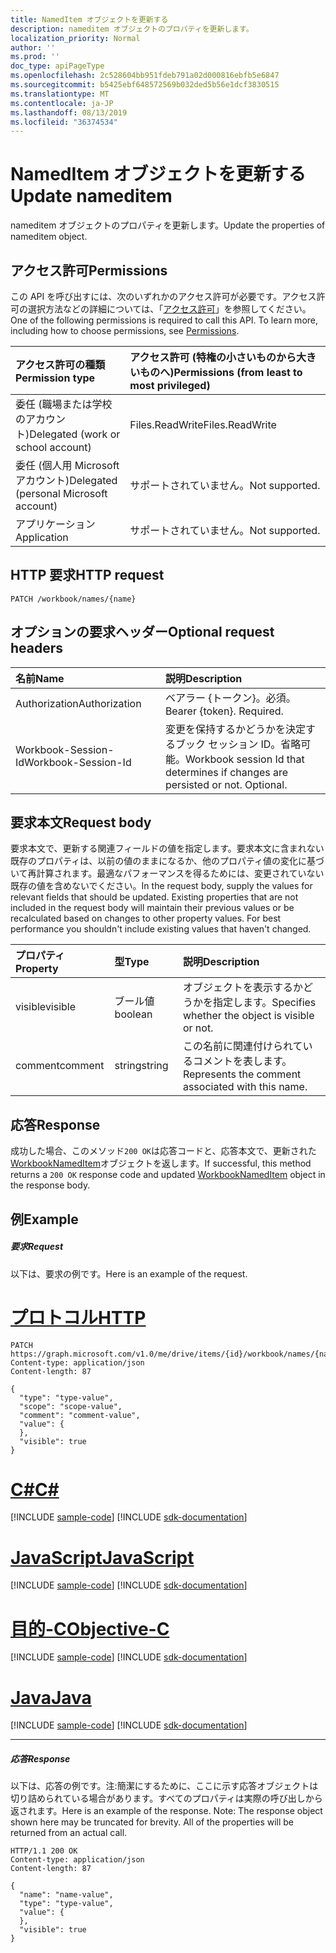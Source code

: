 ```yaml
---
title: NamedItem オブジェクトを更新する
description: nameditem オブジェクトのプロパティを更新します。
localization_priority: Normal
author: ''
ms.prod: ''
doc_type: apiPageType
ms.openlocfilehash: 2c528604bb951fdeb791a02d000816ebfb5e6847
ms.sourcegitcommit: b5425ebf648572569b032ded5b56e1dcf3830515
ms.translationtype: MT
ms.contentlocale: ja-JP
ms.lasthandoff: 08/13/2019
ms.locfileid: "36374534"
---
```

# <a name="update-nameditem"></a><span data-ttu-id="593ee-103">NamedItem オブジェクトを更新する</span><span class="sxs-lookup"><span data-stu-id="593ee-103">Update nameditem</span></span>

<span data-ttu-id="593ee-104">nameditem オブジェクトのプロパティを更新します。</span><span class="sxs-lookup"><span data-stu-id="593ee-104">Update the properties of nameditem object.</span></span>
## <a name="permissions"></a><span data-ttu-id="593ee-105">アクセス許可</span><span class="sxs-lookup"><span data-stu-id="593ee-105">Permissions</span></span>
<span data-ttu-id="593ee-p101">この API を呼び出すには、次のいずれかのアクセス許可が必要です。アクセス許可の選択方法などの詳細については、「[アクセス許可](/graph/permissions-reference)」を参照してください。</span><span class="sxs-lookup"><span data-stu-id="593ee-p101">One of the following permissions is required to call this API. To learn more, including how to choose permissions, see [Permissions](/graph/permissions-reference).</span></span>

|<span data-ttu-id="593ee-108">アクセス許可の種類</span><span class="sxs-lookup"><span data-stu-id="593ee-108">Permission type</span></span>      | <span data-ttu-id="593ee-109">アクセス許可 (特権の小さいものから大きいものへ)</span><span class="sxs-lookup"><span data-stu-id="593ee-109">Permissions (from least to most privileged)</span></span>              |
|:--------------------|:---------------------------------------------------------|
|<span data-ttu-id="593ee-110">委任 (職場または学校のアカウント)</span><span class="sxs-lookup"><span data-stu-id="593ee-110">Delegated (work or school account)</span></span> | <span data-ttu-id="593ee-111">Files.ReadWrite</span><span class="sxs-lookup"><span data-stu-id="593ee-111">Files.ReadWrite</span></span>    |
|<span data-ttu-id="593ee-112">委任 (個人用 Microsoft アカウント)</span><span class="sxs-lookup"><span data-stu-id="593ee-112">Delegated (personal Microsoft account)</span></span> | <span data-ttu-id="593ee-113">サポートされていません。</span><span class="sxs-lookup"><span data-stu-id="593ee-113">Not supported.</span></span>    |
|<span data-ttu-id="593ee-114">アプリケーション</span><span class="sxs-lookup"><span data-stu-id="593ee-114">Application</span></span> | <span data-ttu-id="593ee-115">サポートされていません。</span><span class="sxs-lookup"><span data-stu-id="593ee-115">Not supported.</span></span> |

## <a name="http-request"></a><span data-ttu-id="593ee-116">HTTP 要求</span><span class="sxs-lookup"><span data-stu-id="593ee-116">HTTP request</span></span>
<!-- { "blockType": "ignored" } -->
```http
PATCH /workbook/names/{name}
```
## <a name="optional-request-headers"></a><span data-ttu-id="593ee-117">オプションの要求ヘッダー</span><span class="sxs-lookup"><span data-stu-id="593ee-117">Optional request headers</span></span>
| <span data-ttu-id="593ee-118">名前</span><span class="sxs-lookup"><span data-stu-id="593ee-118">Name</span></span>       | <span data-ttu-id="593ee-119">説明</span><span class="sxs-lookup"><span data-stu-id="593ee-119">Description</span></span>|
|:-----------|:-----------|
| <span data-ttu-id="593ee-120">Authorization</span><span class="sxs-lookup"><span data-stu-id="593ee-120">Authorization</span></span>  | <span data-ttu-id="593ee-p102">ベアラー {トークン}。必須。</span><span class="sxs-lookup"><span data-stu-id="593ee-p102">Bearer {token}. Required.</span></span> |
| <span data-ttu-id="593ee-123">Workbook-Session-Id</span><span class="sxs-lookup"><span data-stu-id="593ee-123">Workbook-Session-Id</span></span>  | <span data-ttu-id="593ee-p103">変更を保持するかどうかを決定するブック セッション ID。省略可能。</span><span class="sxs-lookup"><span data-stu-id="593ee-p103">Workbook session Id that determines if changes are persisted or not. Optional.</span></span>|

## <a name="request-body"></a><span data-ttu-id="593ee-126">要求本文</span><span class="sxs-lookup"><span data-stu-id="593ee-126">Request body</span></span>
<span data-ttu-id="593ee-p104">要求本文で、更新する関連フィールドの値を指定します。要求本文に含まれない既存のプロパティは、以前の値のままになるか、他のプロパティ値の変化に基づいて再計算されます。最適なパフォーマンスを得るためには、変更されていない既存の値を含めないでください。</span><span class="sxs-lookup"><span data-stu-id="593ee-p104">In the request body, supply the values for relevant fields that should be updated. Existing properties that are not included in the request body will maintain their previous values or be recalculated based on changes to other property values. For best performance you shouldn't include existing values that haven't changed.</span></span>

| <span data-ttu-id="593ee-130">プロパティ</span><span class="sxs-lookup"><span data-stu-id="593ee-130">Property</span></span>     | <span data-ttu-id="593ee-131">型</span><span class="sxs-lookup"><span data-stu-id="593ee-131">Type</span></span>   |<span data-ttu-id="593ee-132">説明</span><span class="sxs-lookup"><span data-stu-id="593ee-132">Description</span></span>|
|:---------------|:--------|:----------|
|<span data-ttu-id="593ee-133">visible</span><span class="sxs-lookup"><span data-stu-id="593ee-133">visible</span></span>|<span data-ttu-id="593ee-134">ブール値</span><span class="sxs-lookup"><span data-stu-id="593ee-134">boolean</span></span>|<span data-ttu-id="593ee-135">オブジェクトを表示するかどうかを指定します。</span><span class="sxs-lookup"><span data-stu-id="593ee-135">Specifies whether the object is visible or not.</span></span>|
|<span data-ttu-id="593ee-136">comment</span><span class="sxs-lookup"><span data-stu-id="593ee-136">comment</span></span>|   <span data-ttu-id="593ee-137">string</span><span class="sxs-lookup"><span data-stu-id="593ee-137">string</span></span>  |<span data-ttu-id="593ee-138">この名前に関連付けられているコメントを表します。</span><span class="sxs-lookup"><span data-stu-id="593ee-138">Represents the comment associated with this name.</span></span>|

## <a name="response"></a><span data-ttu-id="593ee-139">応答</span><span class="sxs-lookup"><span data-stu-id="593ee-139">Response</span></span>

<span data-ttu-id="593ee-140">成功した場合、このメソッド`200 OK`は応答コードと、応答本文で、更新された[WorkbookNamedItem](../resources/nameditem.md)オブジェクトを返します。</span><span class="sxs-lookup"><span data-stu-id="593ee-140">If successful, this method returns a `200 OK` response code and updated [WorkbookNamedItem](../resources/nameditem.md) object in the response body.</span></span>
## <a name="example"></a><span data-ttu-id="593ee-141">例</span><span class="sxs-lookup"><span data-stu-id="593ee-141">Example</span></span>
##### <a name="request"></a><span data-ttu-id="593ee-142">要求</span><span class="sxs-lookup"><span data-stu-id="593ee-142">Request</span></span>
<span data-ttu-id="593ee-143">以下は、要求の例です。</span><span class="sxs-lookup"><span data-stu-id="593ee-143">Here is an example of the request.</span></span>

# <a name="httptabhttp"></a>[<span data-ttu-id="593ee-144">プロトコル</span><span class="sxs-lookup"><span data-stu-id="593ee-144">HTTP</span></span>](#tab/http)
<!-- {
  "blockType": "request",
  "name": "update_nameditem"
}-->
```http
PATCH https://graph.microsoft.com/v1.0/me/drive/items/{id}/workbook/names/{name}
Content-type: application/json
Content-length: 87

{
  "type": "type-value",
  "scope": "scope-value",
  "comment": "comment-value",
  "value": {
  },
  "visible": true
}
```
# <a name="ctabcsharp"></a>[<span data-ttu-id="593ee-145">C#</span><span class="sxs-lookup"><span data-stu-id="593ee-145">C#</span></span>](#tab/csharp)
[!INCLUDE [sample-code](../includes/snippets/csharp/update-nameditem-csharp-snippets.md)]
[!INCLUDE [sdk-documentation](../includes/snippets/snippets-sdk-documentation-link.md)]

# <a name="javascripttabjavascript"></a>[<span data-ttu-id="593ee-146">JavaScript</span><span class="sxs-lookup"><span data-stu-id="593ee-146">JavaScript</span></span>](#tab/javascript)
[!INCLUDE [sample-code](../includes/snippets/javascript/update-nameditem-javascript-snippets.md)]
[!INCLUDE [sdk-documentation](../includes/snippets/snippets-sdk-documentation-link.md)]

# <a name="objective-ctabobjc"></a>[<span data-ttu-id="593ee-147">目的-C</span><span class="sxs-lookup"><span data-stu-id="593ee-147">Objective-C</span></span>](#tab/objc)
[!INCLUDE [sample-code](../includes/snippets/objc/update-nameditem-objc-snippets.md)]
[!INCLUDE [sdk-documentation](../includes/snippets/snippets-sdk-documentation-link.md)]

# <a name="javatabjava"></a>[<span data-ttu-id="593ee-148">Java</span><span class="sxs-lookup"><span data-stu-id="593ee-148">Java</span></span>](#tab/java)
[!INCLUDE [sample-code](../includes/snippets/java/update-nameditem-java-snippets.md)]
[!INCLUDE [sdk-documentation](../includes/snippets/snippets-sdk-documentation-link.md)]

---

##### <a name="response"></a><span data-ttu-id="593ee-149">応答</span><span class="sxs-lookup"><span data-stu-id="593ee-149">Response</span></span>
<span data-ttu-id="593ee-p105">以下は、応答の例です。注:簡潔にするために、ここに示す応答オブジェクトは切り詰められている場合があります。すべてのプロパティは実際の呼び出しから返されます。</span><span class="sxs-lookup"><span data-stu-id="593ee-p105">Here is an example of the response. Note: The response object shown here may be truncated for brevity. All of the properties will be returned from an actual call.</span></span>
<!-- {
  "blockType": "response",
  "truncated": true,
  "@odata.type": "microsoft.graph.workbookNamedItem"
} -->
```http
HTTP/1.1 200 OK
Content-type: application/json
Content-length: 87

{
  "name": "name-value",
  "type": "type-value",
  "value": {
  },
  "visible": true
}
```

<!-- uuid: 8fcb5dbc-d5aa-4681-8e31-b001d5168d79
2015-10-25 14:57:30 UTC -->
<!-- {
  "type": "#page.annotation",
  "description": "Update nameditem",
  "keywords": "",
  "section": "documentation",
  "tocPath": "",
  "suppressions": [
  ]
}-->
